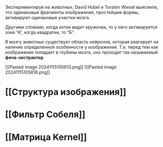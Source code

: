 Экспериментируя на животных, David Hubel и Torsten Wiesel выяснили, что одинаковые фрагменты изображения, простейшие формы, активируют одинаковые участки мозга.

Другими словами, когда котик видит кружочек, то у него активируется зона “А”, когда квадратик, то “Б”.

В мозгу животных существует область нейронов, которая реагирует на наличие определенной особенности у изображения. Т.е. перед тем как изображение попадает в глубины мозга, оно проходит так называемый **фича-экстрактор**

![[Pasted image 20241115105613.png]]
![[Pasted image 20241115105618.png]]

# [[Структура изображения]]

# [[Фильтр Собеля]]

# [[Матрица Kernel]]